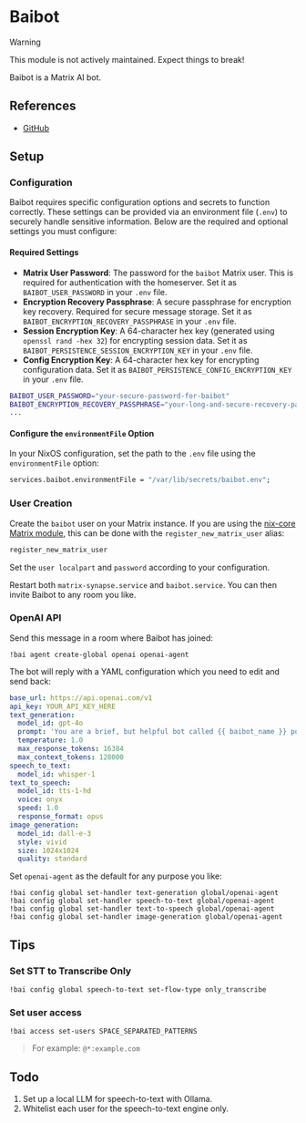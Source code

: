 # Baibot

> [!WARNING]
> This module is not actively maintained. Expect things to break!

Baibot is a Matrix AI bot.

## References
- [GitHub](https://github.com/etkecc/baibot)

## Setup

### Configuration

Baibot requires specific configuration options and secrets to function correctly. These settings can be provided via an environment file (`.env`) to securely handle sensitive information. Below are the required and optional settings you must configure:

#### Required Settings
- **Matrix User Password**: The password for the `baibot` Matrix user. This is required for authentication with the homeserver. Set it as `BAIBOT_USER_PASSWORD` in your `.env` file.
- **Encryption Recovery Passphrase**: A secure passphrase for encryption key recovery. Required for secure message storage. Set it as `BAIBOT_ENCRYPTION_RECOVERY_PASSPHRASE` in your `.env` file.
- **Session Encryption Key**: A 64-character hex key (generated using `openssl rand -hex 32`) for encrypting session data. Set it as `BAIBOT_PERSISTENCE_SESSION_ENCRYPTION_KEY` in your `.env` file.
- **Config Encryption Key**: A 64-character hex key for encrypting configuration data. Set it as `BAIBOT_PERSISTENCE_CONFIG_ENCRYPTION_KEY` in your `.env` file.

```bash
BAIBOT_USER_PASSWORD="your-secure-password-for-baibot"
BAIBOT_ENCRYPTION_RECOVERY_PASSPHRASE="your-long-and-secure-recovery-passphrase"
...
```

#### Configure the `environmentFile` Option
In your NixOS configuration, set the path to the `.env` file using the `environmentFile` option:
```nix
services.baibot.environmentFile = "/var/lib/secrets/baibot.env";
```

### User Creation

Create the `baibot` user on your Matrix instance. If you are using the [nix-core Matrix module](../matrix-synapse/README.md), this can be done with the `register_new_matrix_user` alias:

```bash
register_new_matrix_user
```

Set the `user localpart` and `password` according to your configuration.

Restart both `matrix-synapse.service` and `baibot.service`. You can then invite Baibot to any room you like.

### OpenAI API

Send this message in a room where Baibot has joined:

```
!bai agent create-global openai openai-agent
```

The bot will reply with a YAML configuration which you need to edit and send back:

```yaml
base_url: https://api.openai.com/v1
api_key: YOUR_API_KEY_HERE
text_generation:
  model_id: gpt-4o
  prompt: 'You are a brief, but helpful bot called {{ baibot_name }} powered by the {{ baibot_model_id }} model. The date/time of this conversation''s start is: {{ baibot_conversation_start_time_utc }}.'
  temperature: 1.0
  max_response_tokens: 16384
  max_context_tokens: 128000
speech_to_text:
  model_id: whisper-1
text_to_speech:
  model_id: tts-1-hd
  voice: onyx
  speed: 1.0
  response_format: opus
image_generation:
  model_id: dall-e-3
  style: vivid
  size: 1024x1024
  quality: standard
```

Set `openai-agent` as the default for any purpose you like:

```
!bai config global set-handler text-generation global/openai-agent
!bai config global set-handler speech-to-text global/openai-agent
!bai config global set-handler text-to-speech global/openai-agent
!bai config global set-handler image-generation global/openai-agent
```

## Tips

### Set STT to Transcribe Only
```
!bai config global speech-to-text set-flow-type only_transcribe
```

### Set user access
```
!bai access set-users SPACE_SEPARATED_PATTERNS
```

> For example: `@*:example.com`

## Todo

1. Set up a local LLM for speech-to-text with Ollama.
1. Whitelist each user for the speech-to-text engine only.
